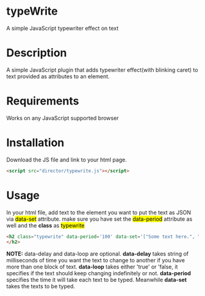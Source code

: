 # typeWrite
A simple JavaScript typewriter effect on text

# Description
A simple JavaScript plugin that adds typewriter effect(with blinking caret) to text provided as attributes to an element.

# Requirements
Works on any JavaScript supported browser

# Installation

Download the JS file and link  to your html page.
``` html
<script src="director/typewrite.js"></script>
```

# Usage
In your html file, add text to the element you want to put the text as JSON via <mark>data-set</mark> attribute. make sure you have set the <mark>data-period</mark> attribute as well and the **class** as <mark>typewrite</mark>
  
``` html
<h2 class="typewrite" data-period='100' data-set='["Some text here.", "Another text here."]', data-loop = 'false' data-delay='3000'>
</h2>
```

**NOTE:** data-delay and data-loop are optional. **data-delay** takes string of milliseconds of time you want the text to change to another if you have more than one block of text. **data-loop** takes either 'true' or 'false, it specifies if the text should keep changing indefinitely or not. **data-period** specifies the time it will take each text to be typed. Meanwhile **data-set** takes the texts to be typed.
